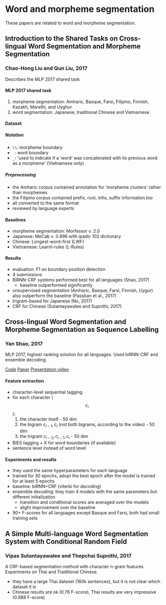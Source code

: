 # Word and morpheme segmentation

These papers are related to word and morpheme segmentation.

## Introduction to the Shared Tasks on Cross-lingual Word Segmentation and Morpheme Segmentation

### Chao-Hong Liu and Qun Liu, 2017

Describes the  MLP 2017 shared task

#### MLP 2017 shared task

1. morpheme segmentation: Amharic, Basque, Farsi, Filipino, Finnish, Kazakh, Marathi, and Uyghur
2. word segmentation: Japanese, traditional Chinese and Vietnamese

#### Dataset

##### Notation

- `\\`: morpheme boundary
- ` `: word boundary
- `_`: 'used to indicate if a ‘word’ was concatenated with its previous word as a morpheme' (Vietnamese only)

##### Preprocessing

- the Amharic corpus contained annotation for 'morpheme clusters' rather than morphemes
- the Filipino corpus contained prefix, root, infix, suffix information too
- all converted to the same format
- reviewed by language experts

#### Baselines

- morpheme segmentation: Morfessor v. 2.0
- Japanese: MeCab v. 0.996 with ipadic 102 dictionary
- Chinese: Longest-word-first (LWF)
- Vietnamese: Learnt-rules (L-Rules)

#### Results

- evaluation: F1 on boundary position detection
- 4 submissions
- BiRNN-CRF systems performed best for all languages (Shao, 2017)
  - baseline outperformed significantly
- unsupervised segmentation (Amharic, Basque, Farsi, Finnish, Uygur) also outperform the baseline (Passban et al., 2017)
- trigram-based for Japanese (No, 2017)
- CRF for Chinese (Sutantayawalee and Supnithi, 2017)


## Cross-lingual Word Segmentation and Morpheme Segmentation as Sequence Labelling

### Yan Shao, 2017

MLP 2017, highest ranking solution for all languages.
Used biRNN-CRF and ensemble decoding.

[Code](https://github.com/yanshao9798/segmenter)
[Paper](https://arxiv.org/pdf/1709.03756)
[Presentation video](https://www.youtube.com/watch?v=XQC_kxkk4rM)

#### Feature extraction

- character-level sequential tagging
- for each character ($$c_i$$):
  1. the character itself - 50 dim
  2. the bigram $c_{i-1},c_i$ (not both bigrams, according to the video) - 50 dim
  3. the trigram $c_{i-2},c_{i-1},c_i$  - 50 dim
- BIES tagging + X for word boundaries (if available)
- sentence level instead of word level

#### Experiments and results

- they used the same hyperparameters for each language
- trained for 30 epochs, adopt the best epoch after the model is trained for at least 5 epochs
- baseline: biRNN+CRF (viterbi for decoding)
- ensemble decoding: they train 4 models with the same parameters but different initialization
  - transition and conditional scores are averaged over the models
  - slight improvement over the baseline
- 90+ F-scores for all languages except Basque and Farsi, both had small training sets

## A Simple Multi-language Word Segmentation System with Conditional Random Field

### Vipas Sutantayawalee and Thepchai Supnithi, 2017

A CRF-based segmentation method with character n-gram features.
Experiments on Thai and Traditional Chinese.

- they have a large Thai dataset (160k sentences), but it is not clear which dataset it is
- Chinese results are ok (0.76 F-score), Thai results are very impressive (0.988 F-score)
